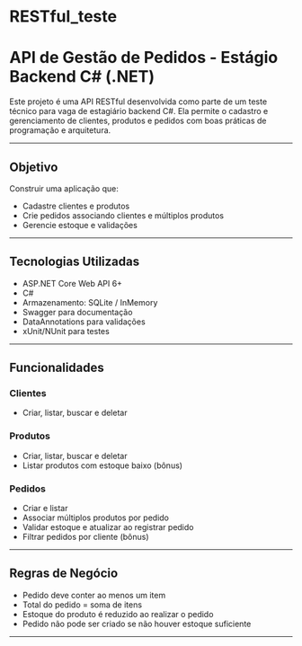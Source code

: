 # RESTful_teste
#  API de Gestão de Pedidos - Estágio Backend C# (.NET)

Este projeto é uma API RESTful desenvolvida como parte de um teste técnico para vaga de estagiário backend C#. Ela permite o cadastro e gerenciamento de clientes, produtos e pedidos com boas práticas de programação e arquitetura.

---

## Objetivo

Construir uma aplicação que:
- Cadastre clientes e produtos
- Crie pedidos associando clientes e múltiplos produtos
- Gerencie estoque e validações

---

## Tecnologias Utilizadas

- ASP.NET Core Web API 6+
- C#
- Armazenamento: SQLite / InMemory
- Swagger para documentação
- DataAnnotations para validações
- xUnit/NUnit para testes

---

##  Funcionalidades

### Clientes
- Criar, listar, buscar e deletar

### Produtos
- Criar, listar, buscar e deletar
- Listar produtos com estoque baixo (bônus)

### Pedidos
- Criar e listar
- Associar múltiplos produtos por pedido
- Validar estoque e atualizar ao registrar pedido
- Filtrar pedidos por cliente (bônus)

---

##  Regras de Negócio

- Pedido deve conter ao menos um item
- Total do pedido = soma de itens
- Estoque do produto é reduzido ao realizar o pedido
- Pedido não pode ser criado se não houver estoque suficiente

---

